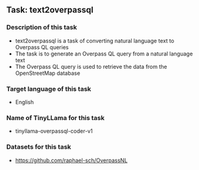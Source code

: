 ## Task: text2overpassql

### Description of this task

- text2overpassql is a task of converting natural language text to Overpass QL queries
- The task is to generate an Overpass QL query from a natural language text
- The Overpass QL query is used to retrieve the data from the OpenStreetMap database

### Target language of this task

- English

### Name of TinyLLama for this task

- tinyllama-overpassql-coder-v1

### Datasets for this task

- https://github.com/raphael-sch/OverpassNL
